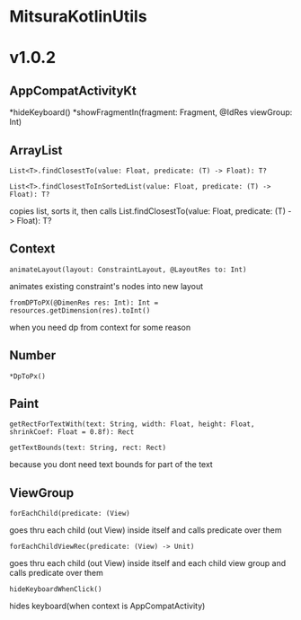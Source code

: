 # MitsuraKotlinUtils

# v1.0.2

## AppCompatActivityKt
*hideKeyboard()
*showFragmentIn(fragment: Fragment, @IdRes viewGroup: Int)

## ArrayList
```
List<T>.findClosestTo(value: Float, predicate: (T) -> Float): T?
```
```
List<T>.findClosestToInSortedList(value: Float, predicate: (T) -> Float): T?
```
copies list, sorts it, then calls List<T>.findClosestTo(value: Float, predicate: (T) -> Float): T?

## Context
```
animateLayout(layout: ConstraintLayout, @LayoutRes to: Int) 
```
animates existing constraint's nodes into new layout

```
fromDPToPX(@DimenRes res: Int): Int = resources.getDimension(res).toInt()
```
when you need dp from context for some reason

## Number

```
*DpToPx()
```

## Paint

```
getRectForTextWith(text: String, width: Float, height: Float, shrinkCoef: Float = 0.8f): Rect
```
```
getTextBounds(text: String, rect: Rect)
```
because you dont need text bounds for part of the text

## ViewGroup

```
forEachChild(predicate: (View)
```
goes thru each child (out View) inside itself and calls predicate over them

```
forEachChildViewRec(predicate: (View) -> Unit)
```
goes thru each child (out View) inside itself and each child view group and calls predicate over them

```
hideKeyboardWhenClick() 
```
hides keyboard(when context is AppCompatActivity)
